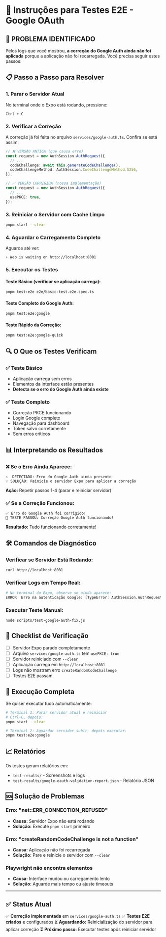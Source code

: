 # 🧪 Instruções para Testes E2E - Google OAuth

## 🚨 PROBLEMA IDENTIFICADO

Pelos logs que você mostrou, **a correção do Google Auth ainda não foi aplicada** porque a aplicação não foi recarregada. Você precisa seguir estes passos:

## 📋 Passo a Passo para Resolver

### 1. **Parar o Servidor Atual**
No terminal onde o Expo está rodando, pressione:
```
Ctrl + C
```

### 2. **Verificar a Correção**
A correção já foi feita no arquivo `services/google-auth.ts`. Confira se está assim:
```typescript
// ❌ VERSÃO ANTIGA (que causa erro)
const request = new AuthSession.AuthRequest({
  // ...
  codeChallenge: await this.generateCodeChallenge(),
  codeChallengeMethod: AuthSession.CodeChallengeMethod.S256,
});

// ✅ VERSÃO CORRIGIDA (nossa implementação)
const request = new AuthSession.AuthRequest({
  // ...
  usePKCE: true,
});
```

### 3. **Reiniciar o Servidor com Cache Limpo**
```bash
pnpm start --clear
```

### 4. **Aguardar o Carregamento Completo**
Aguarde até ver:
```
› Web is waiting on http://localhost:8081
```

### 5. **Executar os Testes**

#### Teste Básico (verificar se aplicação carrega):
```bash
pnpm test:e2e e2e/basic-test.e2e.spec.ts
```

#### Teste Completo do Google Auth:
```bash
pnpm test:e2e:google
```

#### Teste Rápido da Correção:
```bash
pnpm test:e2e:google-quick
```

## 🔍 O Que os Testes Verificam

### ✅ Teste Básico
- Aplicação carrega sem erros
- Elementos da interface estão presentes
- **Detecta se o erro do Google Auth ainda existe**

### ✅ Teste Completo
- Correção PKCE funcionando
- Login Google completo
- Navegação para dashboard
- Token salvo corretamente
- Sem erros críticos

## 📊 Interpretando os Resultados

### ❌ Se o Erro Ainda Aparece:
```
⚠️  DETECTADO: Erro do Google Auth ainda presente
💡 SOLUÇÃO: Reinicie o servidor Expo para aplicar a correção
```

**Ação:** Repetir passos 1-4 (parar e reiniciar servidor)

### ✅ Se a Correção Funcionou:
```
✅ Erro do Google Auth foi corrigido!
🎉 TESTE PASSOU: Correção Google Auth funcionando!
```

**Resultado:** Tudo funcionando corretamente!

## 🛠️ Comandos de Diagnóstico

### Verificar se Servidor Está Rodando:
```bash
curl http://localhost:8081
```

### Verificar Logs em Tempo Real:
```bash
# No terminal do Expo, observe se ainda aparece:
ERROR  Erro na autenticação Google: [TypeError: AuthSession.AuthRequest.createRandomCodeChallenge is not a function]
```

### Executar Teste Manual:
```bash
node scripts/test-google-auth-fix.js
```

## 🎯 Checklist de Verificação

- [ ] Servidor Expo parado completamente
- [ ] Arquivo `services/google-auth.ts` tem `usePKCE: true`
- [ ] Servidor reiniciado com `--clear`
- [ ] Aplicação carrega em `http://localhost:8081`
- [ ] Logs não mostram erro `createRandomCodeChallenge`
- [ ] Testes E2E passam

## 🚀 Execução Completa

Se quiser executar tudo automaticamente:

```bash
# Terminal 1: Parar servidor atual e reiniciar
# Ctrl+C, depois:
pnpm start --clear

# Terminal 2: Aguardar servidor subir, depois executar:
pnpm test:e2e:google
```

## 📈 Relatórios

Os testes geram relatórios em:
- `test-results/` - Screenshots e logs
- `test-results/google-oauth-validation-report.json` - Relatório JSON

## 🆘 Solução de Problemas

### Erro: "net::ERR_CONNECTION_REFUSED"
- **Causa:** Servidor Expo não está rodando
- **Solução:** Execute `pnpm start` primeiro

### Erro: "createRandomCodeChallenge is not a function"
- **Causa:** Aplicação não foi recarregada
- **Solução:** Pare e reinicie o servidor com `--clear`

### Playwright não encontra elementos
- **Causa:** Interface mudou ou carregamento lento
- **Solução:** Aguarde mais tempo ou ajuste timeouts

---

## ✅ Status Atual

✅ **Correção implementada** em `services/google-auth.ts`
✅ **Testes E2E criados** e configurados
⏳ **Aguardando:** Reinicialização do servidor para aplicar correção
⏳ **Próximo passo:** Executar testes após reiniciar servidor 